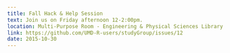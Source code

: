 ```yaml
---
title: Fall Hack & Help Session
text: Join us on Friday afternoon 12-2:00pm.
location: Multi-Purpose Room - Engineering & Physical Sciences Library (Math Building) 
link: https://github.com/UMD-R-users/studyGroup/issues/12
date: 2015-10-30
---
```

